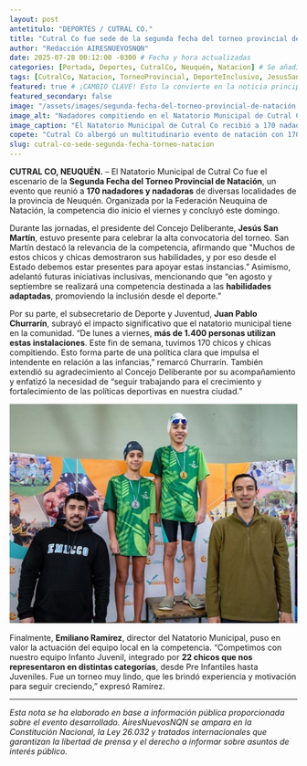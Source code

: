 ```yaml
---
layout: post
antetitulo: "DEPORTES / CUTRAL CO."
title: "Cutral Co fue sede de la segunda fecha del torneo provincial de natación."
author: "Redacción AIRESNUEVOSNQN"
date: 2025-07-28 00:12:00 -0300 # Fecha y hora actualizadas
categories: [Portada, Deportes, CutralCo, Neuquén, Natacion] # Se añadió "Portada" a las categorías
tags: [CutralCo, Natacion, TorneoProvincial, DeporteInclusivo, JesusSanMartin, JuanPabloChurrarin, EmilianoRamirez]
featured: true # ¡CAMBIO CLAVE! Esto la convierte en la noticia principal de portada
featured_secondary: false
image: "/assets/images/segunda-fecha-del-torneo-provincial-de-natación.jpg" # RUTA DE LA IMAGEN (SUGERENCIA: 800px x 600px, proporción 4:3 para portada principal)
image_alt: "Nadadores compitiendo en el Natatorio Municipal de Cutral Co."
image_caption: "El Natatorio Municipal de Cutral Co recibió a 170 nadadores de toda la provincia."
copete: "Cutral Co albergó un multitudinario evento de natación con 170 deportistas de toda la provincia. El torneo destacó el compromiso municipal con el deporte y la futura inclusión de atletas con habilidades adaptadas."
slug: cutral-co-sede-segunda-fecha-torneo-natacion
---
```


**CUTRAL CO, NEUQUÉN.** – El Natatorio Municipal de Cutral Co fue el escenario de la **Segunda Fecha del Torneo Provincial de Natación**, un evento que reunió a **170 nadadores y nadadoras** de diversas localidades de la provincia de Neuquén. Organizada por la Federación Neuquina de Natación, la competencia dio inicio el viernes y concluyó este domingo.

Durante las jornadas, el presidente del Concejo Deliberante, **Jesús San Martín**, estuvo presente para celebrar la alta convocatoria del torneo. San Martín destacó la relevancia de la competencia, afirmando que "Muchos de estos chicos y chicas demostraron sus habilidades, y por eso desde el Estado debemos estar presentes para apoyar estas instancias.” Asimismo, adelantó futuras iniciativas inclusivas, mencionando que “en agosto y septiembre se realizará una competencia destinada a las **habilidades adaptadas**, promoviendo la inclusión desde el deporte.”

Por su parte, el subsecretario de Deporte y Juventud, **Juan Pablo Churrarín**, subrayó el impacto significativo que el natatorio municipal tiene en la comunidad. “De lunes a viernes, **más de 1.400 personas utilizan estas instalaciones**. Este fin de semana, tuvimos 170 chicos y chicas compitiendo. Esto forma parte de una política clara que impulsa el intendente en relación a las infancias,” remarcó Churrarín. También extendió su agradecimiento al Concejo Deliberante por su acompañamiento y enfatizó la necesidad de “seguir trabajando para el crecimiento y fortalecimiento de las políticas deportivas en nuestra ciudad.”

![Funcionarios municipales](/assets/images/torneo-segunda-fecha-en-cutral-co.jpg)

Finalmente, **Emiliano Ramírez**, director del Natatorio Municipal, puso en valor la actuación del equipo local en la competencia. “Competimos con nuestro equipo Infanto Juvenil, integrado por **22 chicos que nos representaron en distintas categorías**, desde Pre Infantiles hasta Juveniles. Fue un torneo muy lindo, que les brindó experiencia y motivación para seguir creciendo,” expresó Ramírez.

---
*Esta nota se ha elaborado en base a información pública proporcionada sobre el evento desarrollado. AiresNuevosNQN se ampara en la Constitución Nacional, la Ley 26.032 y tratados internacionales que garantizan la libertad de prensa y el derecho a informar sobre asuntos de interés público.*
